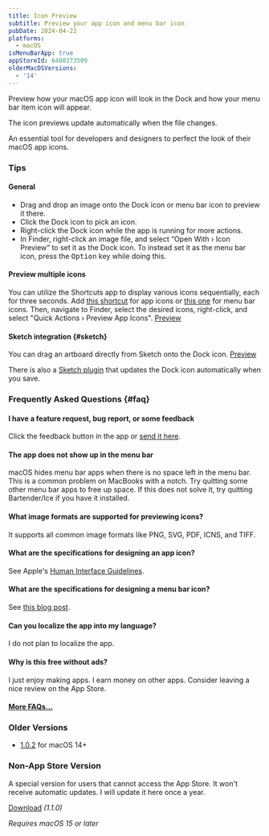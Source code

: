 ```yaml
---
title: Icon Preview
subtitle: Preview your app icon and menu bar icon
pubDate: 2024-04-22
platforms:
  - macOS
isMenuBarApp: true
appStoreId: 6480373509
olderMacOSVersions:
  - '14'
---
```


Preview how your macOS app icon will look in the Dock and how your menu bar item icon will appear.

The icon previews update automatically when the file changes.

An essential tool for developers and designers to perfect the look of their macOS app icons.

### Tips

#### General

- Drag and drop an image onto the Dock icon or menu bar icon to preview it there.
- Click the Dock icon to pick an icon.
- Right-click the Dock icon while the app is running for more actions.
- In Finder, right-click an image file, and select “Open With › Icon Preview” to set it as the Dock icon. To instead set it as the menu bar icon, press the <kbd>Option</kbd> key while doing this.

#### Preview multiple icons

You can utilize the Shortcuts app to display various icons sequentially, each for three seconds. Add [this shortcut](https://www.icloud.com/shortcuts/8824dbd68a8f4dc9a38b850dccd9179e) for app icons or [this one](https://www.icloud.com/shortcuts/72dcea993b1e4b9686003c8e01133c1b) for menu bar icons. Then, navigate to Finder, select the desired icons, right-click, and select "Quick Actions › Preview App Icons". [Preview](https://twitter.com/sindresorhus/status/1783036121234165808)

#### Sketch integration {#sketch}

You can drag an artboard directly from Sketch onto the Dock icon. [Preview](https://twitter.com/sindresorhus/status/1783399434182955083)

There is also a [Sketch plugin](https://github.com/sindresorhus/sketch-icon-preview) that updates the Dock icon automatically when you save.

### Frequently Asked Questions {#faq}

#### I have a feature request, bug report, or some feedback

Click the feedback button in the app or [send it here](https://sindresorhus.com/feedback?product=Icon%20Preview&referrer=Website-FAQ).

#### The app does not show up in the menu bar

macOS hides menu bar apps when there is no space left in the menu bar. This is a common problem on MacBooks with a notch. Try quitting some other menu bar apps to free up space. If this does not solve it, try quitting Bartender/Ice if you have it installed.

#### What image formats are supported for previewing icons?

It supports all common image formats like PNG, SVG, PDF, ICNS, and TIFF.

#### What are the specifications for designing an app icon?

See Apple's [Human Interface Guidelines](https://developer.apple.com/design/human-interface-guidelines/app-icons).

#### What are the specifications for designing a menu bar icon?

See [this blog post](https://bjango.com/articles/designingmenubarextras/).

#### Can you localize the app into my language?

I do not plan to localize the app.

#### Why is this free without ads?

I just enjoy making apps. I earn money on other apps. Consider leaving a nice review on the App Store.

#### [More FAQs…](/apps/faq)

### Older Versions

- [1.0.2](https://github.com/user-attachments/files/18203304/Icon.Preview.1.0.2.zip) for macOS 14+

### Non-App Store Version

A special version for users that cannot access the App Store. It won't receive automatic updates. I will update it here once a year.

[Download](https://www.dropbox.com/scl/fi/gv4q4i67fayf4rfbjzo72/Icon-Preview-1.1.0-1734642559.zip?rlkey=l9325l2shb225h3o43mgmbf4p&raw=1) *(1.1.0)*

*Requires macOS 15 or later*
